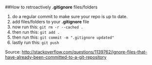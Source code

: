 ##How to retroactively **.gitignore** files/folders

1. do a regular commit to make sure your repo is up to date.
2. add files/folders to your **.gitignore** file
3. now run this: `git rm -r --cached .`
4. then run this: `git add .`
5. then run this: `git commit -m ".gitignore updated"`
6. lastly run this: `git push`

Source:
http://stackoverflow.com/questions/1139762/ignore-files-that-have-already-been-committed-to-a-git-repository
